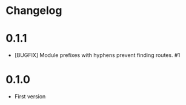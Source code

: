 Changelog
=========

# 0.1.1

* [BUGFIX] Module prefixes with hyphens prevent finding routes. #1

# 0.1.0

* First version
